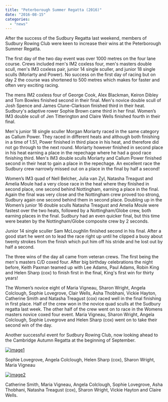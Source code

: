 ```yaml
---
title: "Peterborough Summer Regatta (2016)"
date: "2016-08-15"
categories:
  - "news"
---
```


After the success of the Sudbury Regatta last weekend, members of Sudbury Rowing Club were keen to increase their wins at the Peterborough Summer Regatta.

The first day of the two day event was over 1000 metres on the four lane course. Crews included men's IM2 coxless four, men's masters double scull, men's IM3 coxless pair, junior 14 single sculler, and junior 18 single sculls (Moriarty and Power). No success on the first day of racing but on day 2 the course was shortened to 500 metres which makes for faster and often very exciting racing.

The mens IM2 coxless four of George Cook, Alex Blackman, Keiron Dibley and Tom Bowles finished second in their final. Men's novice double scull of Josh Spence and James Clune-Clarkson finished third in their heat. Sudbury's adaptive rower Sophie Brown came third in her final. Women’s IM3 double scull of Jen Titterington and Claire Wells finished fourth in their final.

Men's junior 18 single sculler Morgan Moriarty raced in the same category as Callum Power. They raced in different heats and although both finishing in a time of 1.51, Power finished in third place in his heat, and therefore did not go through to the next round. Moriarty however finished in second place in his heat earning a place in the repechage where he had a good race finishing third. Men's IM3 double sculls Moriarty and Callum Power finished second in their heat to gain a place in the repechage. An excellent race the Sudbury crew narrowly missed out on a place in the final by half a second!

Women’s IM3 quad of Nell Belcher, Julia van Zyl, Natasha Treagust and Amelia Moule had a very close race in the heat where they finished in second place, one second behind Nottingham, earning a place in the final. Again the final was very close and the Nottingham crew proved too strong, Sudbury again one second behind them in second place. Doubling up in the Women’s junior 16 double sculls Natasha Treagust and Amelia Moule were fastest over the two heats, followed by a Nottingham/Globe crew, both earning places in the final. Sudbury had an even quicker final, but this time were beaten by the Nottingham/Globe composite crew by 2 seconds.

Junior 14 single sculler Sam McLoughlin finished second in his final. After a good start he went on to lead the race right up until he clipped a buoy about twenty strokes from the finish which put him off his stride and he lost out by half a second.

The three wins of the day all came from veteran crews. The first being the men's masters C/D coxed four. After big birthday celebrations the night before, Keith Paxman teamed up with Lee Adams, Paul Adams, Robin King and Helen Sharp (cox) to finish first in the final, King's first win for thirty years!

The Women’s novice eight of Maria Vigneau, Sharon Wright, Angela Colclough, Sophie Lovegrove, Clair Wells, Asha Thobhani, Vickie Hayton, Catherine Smith and Natasha Treagust (cox) raced well in the final finishing in first place. Half of the crew won in the novice quad sculls at the Sudbury regatta last week. The other half of the crew went on to race in the Womens masters novice coxed four event. Maria Vigneau, Sharon Wright, Angela Colclough, Sophie Lovegrove and Helen Sharp (cox) went on to take their second win of the day.

Another successful event for Sudbury Rowing Club, now looking ahead to the Cambridge Autumn Regatta at the beginning of September.

[![image1](/assets/news/images/image1.jpg)](http://sudburyrowingclub.org.uk/wp-content/uploads/2016/08/image1.jpg)

Sophie Lovegrove, Angela Colclough, Helen Sharp (cox), Sharon Wright, Maria Vigneau

[![image2](/assets/news/images/image2.jpg)](http://sudburyrowingclub.org.uk/wp-content/uploads/2016/08/image2.jpg)

Catherine Smith, Maria Vigneau, Angela Colclough, Sophie Lovegrove, Asha Thobhani, Natasha Treagust (cox), Sharon Wright, Vickie Hayton and Claire Wells.
